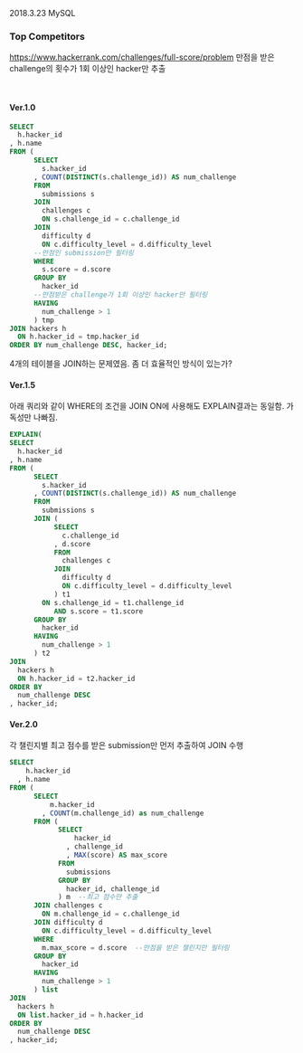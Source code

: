 2018.3.23 MySQL
### Top Competitors
https://www.hackerrank.com/challenges/full-score/problem
만점을 받은 challenge의 횟수가 1회 이상인 hacker만 추출

<br>

#### Ver.1.0
```sql
SELECT
  h.hacker_id
, h.name
FROM (
      SELECT
        s.hacker_id
      , COUNT(DISTINCT(s.challenge_id)) AS num_challenge
      FROM
        submissions s
      JOIN
        challenges c
        ON s.challenge_id = c.challenge_id
      JOIN
        difficulty d
        ON c.difficulty_level = d.difficulty_level
      --만점인 submission만 필터링  
      WHERE
        s.score = d.score  
      GROUP BY
        hacker_id
      --만점받은 challenge가 1회 이상인 hacker만 필터링
      HAVING
        num_challenge > 1  
      ) tmp
JOIN hackers h
  ON h.hacker_id = tmp.hacker_id
ORDER BY num_challenge DESC, hacker_id;
```

4개의 테이블을 JOIN하는 문제였음. 좀 더 효율적인 방식이 있는가?

#### Ver.1.5
아래 쿼리와 같이 WHERE의 조건을 JOIN ON에 사용해도 EXPLAIN결과는 동일함. 가독성만 나빠짐.

```sql
EXPLAIN(
SELECT
  h.hacker_id
, h.name
FROM (
      SELECT
        s.hacker_id
      , COUNT(DISTINCT(s.challenge_id)) AS num_challenge
      FROM
        submissions s
      JOIN (
           SELECT
             c.challenge_id
           , d.score
           FROM
             challenges c
           JOIN
             difficulty d
             ON c.difficulty_level = d.difficulty_level
           ) t1
        ON s.challenge_id = t1.challenge_id
           AND s.score = t1.score
      GROUP BY
        hacker_id
      HAVING
        num_challenge > 1
      ) t2
JOIN
  hackers h
  ON h.hacker_id = t2.hacker_id
ORDER BY
  num_challenge DESC
, hacker_id;
```

#### Ver.2.0
각 챌린지별 최고 점수를 받은 submission만 먼저 추출하여 JOIN 수행

```sql
SELECT
    h.hacker_id
  , h.name
FROM (
      SELECT
          m.hacker_id
        , COUNT(m.challenge_id) as num_challenge
      FROM (
            SELECT
                hacker_id
              , challenge_id
              , MAX(score) AS max_score
            FROM
              submissions
            GROUP BY
              hacker_id, challenge_id
            ) m  --최고 점수만 추출
      JOIN challenges c
        ON m.challenge_id = c.challenge_id
      JOIN difficulty d
        ON c.difficulty_level = d.difficulty_level
      WHERE
        m.max_score = d.score  --만점을 받은 챌린지만 필터링
      GROUP BY
        hacker_id
      HAVING
        num_challenge > 1
      ) list
JOIN
  hackers h
  ON list.hacker_id = h.hacker_id
ORDER BY
  num_challenge DESC
, hacker_id;
```
